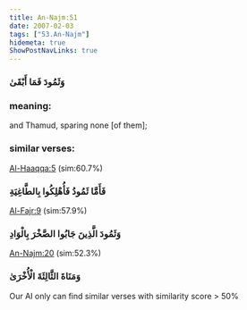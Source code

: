 ```yaml
---
title: An-Najm:51
date: 2007-02-03
tags: ["53.An-Najm"]
hidemeta: true 
ShowPostNavLinks: true 
---
```

### وَثَمُودَ فَمَا أَبْقَىٰ
### meaning: 
and Thamud, sparing none [of them];
### similar verses: 

[Al-Haaqqa:5](/69/5) (sim:60.7%)

### فَأَمَّا ثَمُودُ فَأُهْلِكُوا بِالطَّاغِيَةِ

[Al-Fajr:9](/89/9) (sim:57.9%)

### وَثَمُودَ الَّذِينَ جَابُوا الصَّخْرَ بِالْوَادِ

[An-Najm:20](/53/20) (sim:52.3%)

### وَمَنَاةَ الثَّالِثَةَ الْأُخْرَىٰ

Our AI only can find similar verses with similarity score > 50% 

